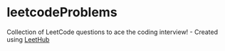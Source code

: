 # leetcodeProblems
Collection of LeetCode questions to ace the coding interview! - Created using [LeetHub](https://github.com/QasimWani/LeetHub)
